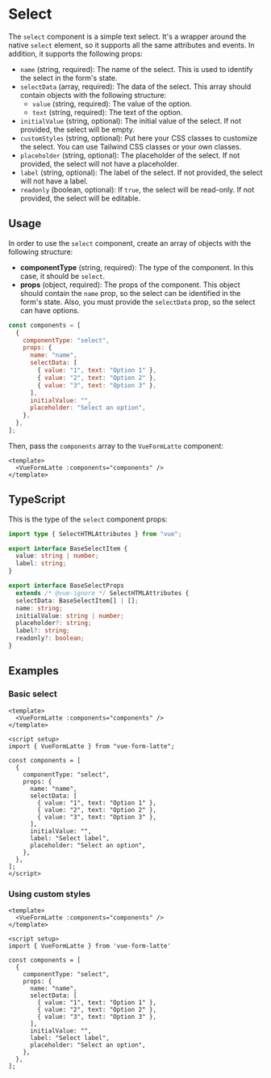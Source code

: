 # Select

The `select` component is a simple text select. It's a wrapper around the native `select` element, so it supports all the same attributes and events. In addition, it supports the following props:

- `name` (string, required): The name of the select. This is used to identify the select in the form's state.
- `selectData` (array, required): The data of the select. This array should contain objects with the following structure:
  - `value` (string, required): The value of the option.
  - `text` (string, required): The text of the option.
- `initialValue` (string, optional): The initial value of the select. If not provided, the select will be empty.
- `customStyles` (string, optional): Put here your CSS classes to customize the select. You can use Tailwind CSS classes or your own classes.
- `placeholder` (string, optional): The placeholder of the select. If not provided, the select will not have a placeholder.
- `label` (string, optional): The label of the select. If not provided, the select will not have a label.
- `readonly` (boolean, optional): If `true`, the select will be read-only. If not provided, the select will be editable.

## Usage

In order to use the `select` component, create an array of objects with the following structure:

- **componentType** (string, required): The type of the component. In this case, it should be `select`.
- **props** (object, required): The props of the component. This object should contain the `name` prop, so the select can be identified in the form's state. Also, you must provide the `selectData` prop, so the select can have options.

```javascript
const components = [
  {
    componentType: "select",
    props: {
      name: "name",
      selectData: [
        { value: "1", text: "Option 1" },
        { value: "2", text: "Option 2" },
        { value: "3", text: "Option 3" },
      ],
      initialValue: "",
      placeholder: "Select an option",
    },
  },
];
```

Then, pass the `components` array to the `VueFormLatte` component:

```vue
<template>
  <VueFormLatte :components="components" />
</template>
```

## TypeScript

This is the type of the `select` component props:

```typescript
import type { SelectHTMLAttributes } from "vue";

export interface BaseSelectItem {
  value: string | number;
  label: string;
}

export interface BaseSelectProps
  extends /* @vue-ignore */ SelectHTMLAttributes {
  selectData: BaseSelectItem[] | [];
  name: string;
  initialValue: string | number;
  placeholder?: string;
  label?: string;
  readonly?: boolean;
}
```

## Examples

### Basic select

<section class="p-5">
    <VueFormLatte :components="basicSelect" />
</section>

```vue
<template>
  <VueFormLatte :components="components" />
</template>

<script setup>
import { VueFormLatte } from "vue-form-latte";

const components = [
  {
    componentType: "select",
    props: {
      name: "name",
      selectData: [
        { value: "1", text: "Option 1" },
        { value: "2", text: "Option 2" },
        { value: "3", text: "Option 3" },
      ],
      initialValue: "",
      label: "Select label",
      placeholder: "Select an option",
    },
  },
];
</script>
```

### Using custom styles

<section class="p-5">
    <VueFormLatte :components="components" />
</section>

<script setup>
import { VueFormLatte } from 'vue-form-latte'

const basicSelect = [
  {
    componentType: "select",
    props: {
      name: "name",
      selectData: [
        { value: "1", text: "Option 1" },
        { value: "2", text: "Option 2" },
        { value: "3", text: "Option 3" },
      ],
      initialValue: "",
      label: "Select label",
      placeholder: "Select an option",
    },
  },
];

const components = [
  {
    componentType: "select",
    props: {
      name: "name",
      selectData: [
        { value: "1", text: "Option 1" },
        { value: "2", text: "Option 2" },
        { value: "3", text: "Option 3" },
      ],
      initialValue: "",
      label: "Select label",
      placeholder: "Select an option",
      customStyles: "border-2 border-blue-500 rounded-md p-2",
    },
  },
];
</script>

```vue
<template>
  <VueFormLatte :components="components" />
</template>

<script setup>
import { VueFormLatte } from 'vue-form-latte'

const components = [
  {
    componentType: "select",
    props: {
      name: "name",
      selectData: [
        { value: "1", text: "Option 1" },
        { value: "2", text: "Option 2" },
        { value: "3", text: "Option 3" },
      ],
      initialValue: "",
      label: "Select label",
      placeholder: "Select an option",
    },
  },
];
```
